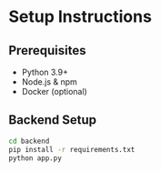 # Setup Instructions

## Prerequisites
- Python 3.9+
- Node.js & npm
- Docker (optional)

## Backend Setup
```bash
cd backend
pip install -r requirements.txt
python app.py
